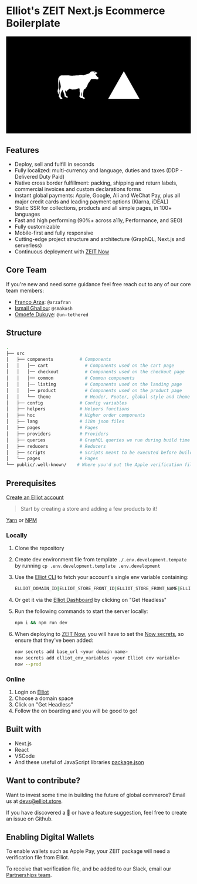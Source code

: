 # Elliot's ZEIT Next.js Ecommerce Boilerplate

![ELLIOT X ZEIT](elliot-zeit.jpg)

## Features

- Deploy, sell and fulfill in seconds
- Fully localized: multi-currency and language, duties and taxes (DDP - Delivered Duty Paid)
- Native cross border fulfillment: packing, shipping and return labels, commercial invoices and custom declarations forms
- Instant global payments: Apple, Google, Ali and WeChat Pay, plus all major credit cards and leading payment options (Klarna, iDEAL)
- Static SSR for collections, products and all simple pages, in 100+ languages
- Fast and high performing (90%+ across a11y, Performance, and SEO)
- Fully customizable
- Mobile-first and fully responsive
- Cutting-edge project structure and architecture (GraphQL, Next.js and serverless)
- Continuous deployment with [ZEIT Now](https://zeit.co)

## Core Team

If you're new and need some guidance feel free reach out to any of our core team members:

- [Franco Arza](https://github.com/arzafran): `@arzafran`
- [Ismail Ghallou](https://github.com/smakosh): `@smakosh`
- [Omoefe Dukuye](https://github.com/un-tethered): `@un-tethered`

## Structure

```bash
.
├── src
│   ├── components          # Components
│   │   │── cart              # Components used on the cart page
│   │   │── checkout          # Components used on the checkout page
│   │   │── common            # Common components
│   │   │── listing           # Components used on the landing page
│   │   │── product           # Components used on the product page
│   │   └── theme             # Header, Footer, global style and theme config
│   ├── config              # Config variables
│   ├── helpers             # Helpers functions
│   ├── hoc                 # Higher order components
│   ├── lang                # i18n json files
│   ├── pages               # Pages
│   ├── providers           # Providers
│   ├── queries             # GraphQL queries we run during build time
│   ├── reducers            # Reducers
│   ├── scripts             # Scripts meant to be executed before building the website
│   └── pages               # Pages
└── public/.well-known/    # Where you'd put the Apple verification file
```

## Prerequisites

[Create an Elliot account](https://elliot.store/)

> Start by creating a store and adding a few products to it!

[Yarn](https://yarnpkg.com/en/) or [NPM](https://nodejs.org/)

### Locally

1. Clone the repository
2. Create dev environment file from template `./.env.development.tempate` by running `cp .env.development.template .env.development`
3. Use the [Elliot CLI](https://github.com/helloiamelliot/elliot-cli) to fetch your account's single env variable containing:

   ```bash
   ELLIOT_DOMAIN_ID|ELLIOT_STORE_FRONT_ID|ELLIOT_STORE_FRONT_NAME|ELLIOT_API_KEY
   ```

4. Or get it via the [Elliot Dashboard](https://elliot.store/) by clicking on "Get Headless"
5. Run the following commands to start the server locally:

   ```bash
   npm i && npm run dev
   ```

6. When deploying to [ZEIT Now](https://zeit.co), you will have to set the [Now secrets](https://zeit.co/docs/v2/build-step#adding-secrets), so ensure that they've been added:

   ```bash
   now secrets add base_url <your domain name>
   now secrets add elliot_env_variables <your Elliot env variable>
   now --prod
   ```

### Online

1. Login on [Elliot](https://elliot.store)
2. Choose a domain space
3. Click on "Get Headless"
4. Follow the on boarding and you will be good to go!

## Built with

- Next.js
- React
- VSCode
- And these useful of JavaScript libraries [package.json](package.json)

## Want to contribute?

Want to invest some time in building the future of global commerce? Email us at devs@elliot.store.

If you have discovered a 🐜 or have a feature suggestion, feel free to create an issue on Github.

## Enabling Digital Wallets

To enable wallets such as Apple Pay, your ZEIT package will need a verification file from Elliot.

To receive that verification file, and be added to our Slack, email our [Partnerships team](mailto:devs@elliot.store).
